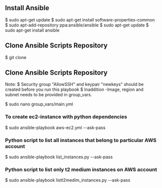 ## Install Ansible

$ sudo apt-get update
$ sudo apt-get install software-properties-common
$ sudo apt-add-repository ppa:ansible/ansible
$ sudo apt-get update
$ sudo apt-get install ansible

## Clone Ansible Scripts Repository

$ git clone 

## Clone Ansible Scripts Repository

Note:
$  Security group "AllowSSH" and keypair "newkeys" should be created before you run this playbook
$  Inaddition -Image, region and subnet needs to be provided in group_vars.

$ sudo nano group_vars/main.yml

### To create ec2-instance with python dependencies

$ sudo ansible-playbook aws-ec2.yml --ask-pass

### Python script to list all instances that belong to particular AWS account

$ sudo ansible-playbook  list_instances.py --ask-pass

### Python script to list only t2 medium instances on AWS account

$ sudo ansible-playbook  listt2medim_instances.py --ask-pass
